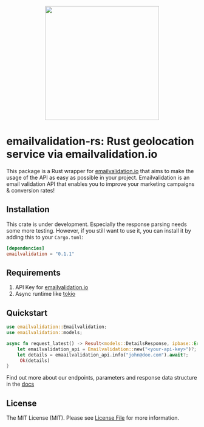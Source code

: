 <p align="center">
<img src="https://app.emailvalidation.io/img/logo/emailvalidation.png" width="300"/>
</p>

# emailvalidation-rs: Rust geolocation service via emailvalidation.io

This package is a Rust wrapper for [emailvalidation.io](https://emailvalidation.io) that aims to make the usage of the API as easy as possible in your project. Emailvalidation is an email validation API that enables you to improve your marketing campaigns & conversion rates!


## Installation

This crate is under development. Especially the response parsing needs some more testing. However, if you still want to use it, you can install it by adding this to your `Cargo.toml`:

```toml
[dependencies]
emailvalidation = "0.1.1"
```

## Requirements

1. API Key for [emailvalidation.io](https://emailvalidation.io)
2. Async runtime like [tokio](https://crates.io/crates/tokio)

## Quickstart

```rust
use emailvalidation::Emailvalidation;
use emailvalidation::models;

async fn request_latest() -> Result<models::DetailsResponse, ipbase::Error> {
    let emailvalidation_api = Emailvalidation::new("<your-api-key>")?;
    let details = emaailvalidation_api.info("john@doe.com").await?;
     Ok(details)
}
```

Find out more about our endpoints, parameters and response data structure in the [docs]

## License

The MIT License (MIT). Please see [License File](LICENSE.md) for more information.

[docs]: https://emailvalidation.io/docs
[emailvalidation.io]: https://emailvalidation.io